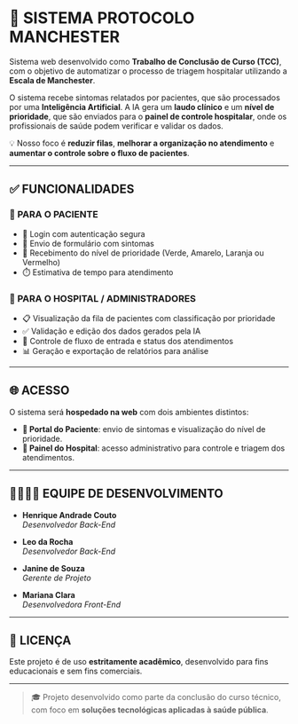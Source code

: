 # 🏥 SISTEMA PROTOCOLO MANCHESTER

Sistema web desenvolvido como **Trabalho de Conclusão de Curso (TCC)**, com o objetivo de automatizar o processo de triagem hospitalar utilizando a **Escala de Manchester**.

O sistema recebe sintomas relatados por pacientes, que são processados por uma **Inteligência Artificial**. A IA gera um **laudo clínico** e um **nível de prioridade**, que são enviados para o **painel de controle hospitalar**, onde os profissionais de saúde podem verificar e validar os dados.  

💡 Nosso foco é **reduzir filas**, **melhorar a organização no atendimento** e **aumentar o controle sobre o fluxo de pacientes**.

---

## ✅ FUNCIONALIDADES

### 👤 PARA O PACIENTE
- 🔐 Login com autenticação segura  
- 📝 Envio de formulário com sintomas  
- 🚦 Recebimento do nível de prioridade (Verde, Amarelo, Laranja ou Vermelho)  
- ⏱️ Estimativa de tempo para atendimento  

### 🏥 PARA O HOSPITAL / ADMINISTRADORES
- 📋 Visualização da fila de pacientes com classificação por prioridade  
- ✅ Validação e edição dos dados gerados pela IA  
- 🔄 Controle de fluxo de entrada e status dos atendimentos  
- 📊 Geração e exportação de relatórios para análise  

---

## 🌐 ACESSO

O sistema será **hospedado na web** com dois ambientes distintos:

- **🔗 Portal do Paciente**: envio de sintomas e visualização do nível de prioridade.  
- **🔐 Painel do Hospital**: acesso administrativo para controle e triagem dos atendimentos.

---

## 👨‍👩‍👧‍👦 EQUIPE DE DESENVOLVIMENTO

- **Henrique Andrade Couto**  
  *Desenvolvedor Back-End*  

- **Leo da Rocha**  
  *Desenvolvedor Back-End*  

- **Janine de Souza**  
  *Gerente de Projeto*  

- **Mariana Clara**  
  *Desenvolvedora Front-End*  

---

## 📄 LICENÇA

Este projeto é de uso **estritamente acadêmico**, desenvolvido para fins educacionais e sem fins comerciais.

---

> 🎓 Projeto desenvolvido como parte da conclusão do curso técnico, com foco em **soluções tecnológicas aplicadas à saúde pública**.
